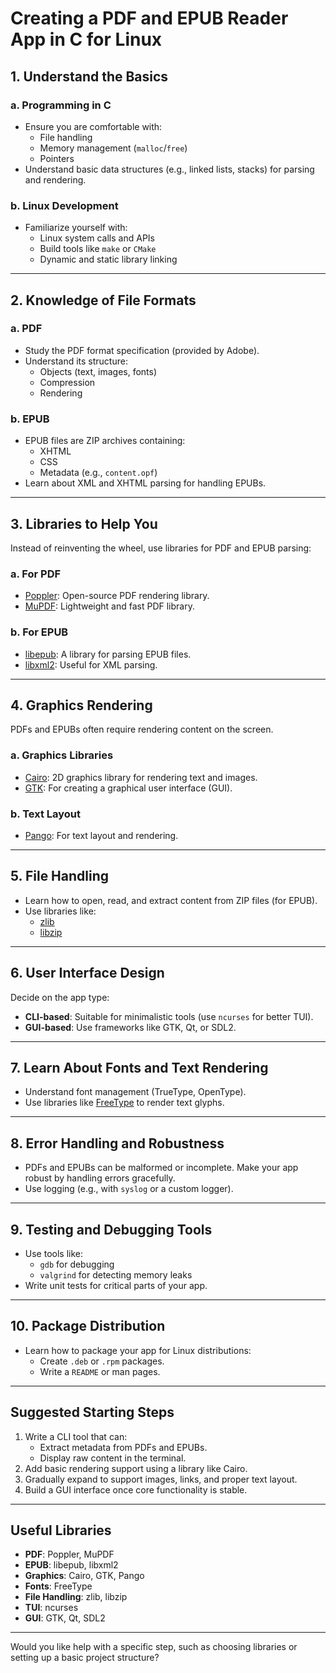 # Creating a PDF and EPUB Reader App in C for Linux

## 1. Understand the Basics

### a. Programming in C

- Ensure you are comfortable with:
  - File handling
  - Memory management (`malloc`/`free`)
  - Pointers
- Understand basic data structures (e.g., linked lists, stacks) for parsing and rendering.

### b. Linux Development

- Familiarize yourself with:
  - Linux system calls and APIs
  - Build tools like `make` or `CMake`
  - Dynamic and static library linking

---

## 2. Knowledge of File Formats

### a. PDF

- Study the PDF format specification (provided by Adobe).
- Understand its structure:
  - Objects (text, images, fonts)
  - Compression
  - Rendering

### b. EPUB

- EPUB files are ZIP archives containing:
  - XHTML
  - CSS
  - Metadata (e.g., `content.opf`)
- Learn about XML and XHTML parsing for handling EPUBs.

---

## 3. Libraries to Help You

Instead of reinventing the wheel, use libraries for PDF and EPUB parsing:

### a. For PDF

- [Poppler](https://poppler.freedesktop.org/): Open-source PDF rendering library.
- [MuPDF](https://mupdf.com/): Lightweight and fast PDF library.

### b. For EPUB

- [libepub](https://github.com/libepub/libepub): A library for parsing EPUB files.
- [libxml2](http://xmlsoft.org/): Useful for XML parsing.

---

## 4. Graphics Rendering

PDFs and EPUBs often require rendering content on the screen.

### a. Graphics Libraries

- [Cairo](https://www.cairographics.org/): 2D graphics library for rendering text and images.
- [GTK](https://www.gtk.org/): For creating a graphical user interface (GUI).

### b. Text Layout

- [Pango](https://pango.gnome.org/): For text layout and rendering.

---

## 5. File Handling

- Learn how to open, read, and extract content from ZIP files (for EPUB).
- Use libraries like:
  - [zlib](https://zlib.net/)
  - [libzip](https://libzip.org/)

---

## 6. User Interface Design

Decide on the app type:

- **CLI-based**: Suitable for minimalistic tools (use `ncurses` for better TUI).
- **GUI-based**: Use frameworks like GTK, Qt, or SDL2.

---

## 7. Learn About Fonts and Text Rendering

- Understand font management (TrueType, OpenType).
- Use libraries like [FreeType](https://freetype.org/) to render text glyphs.

---

## 8. Error Handling and Robustness

- PDFs and EPUBs can be malformed or incomplete. Make your app robust by handling errors gracefully.
- Use logging (e.g., with `syslog` or a custom logger).

---

## 9. Testing and Debugging Tools

- Use tools like:
  - `gdb` for debugging
  - `valgrind` for detecting memory leaks
- Write unit tests for critical parts of your app.

---

## 10. Package Distribution

- Learn how to package your app for Linux distributions:
  - Create `.deb` or `.rpm` packages.
  - Write a `README` or man pages.

---

## Suggested Starting Steps

1. Write a CLI tool that can:
   - Extract metadata from PDFs and EPUBs.
   - Display raw content in the terminal.
2. Add basic rendering support using a library like Cairo.
3. Gradually expand to support images, links, and proper text layout.
4. Build a GUI interface once core functionality is stable.

---

## Useful Libraries

- **PDF**: Poppler, MuPDF
- **EPUB**: libepub, libxml2
- **Graphics**: Cairo, GTK, Pango
- **Fonts**: FreeType
- **File Handling**: zlib, libzip
- **TUI**: ncurses
- **GUI**: GTK, Qt, SDL2

---

Would you like help with a specific step, such as choosing libraries or setting up a basic project structure?
